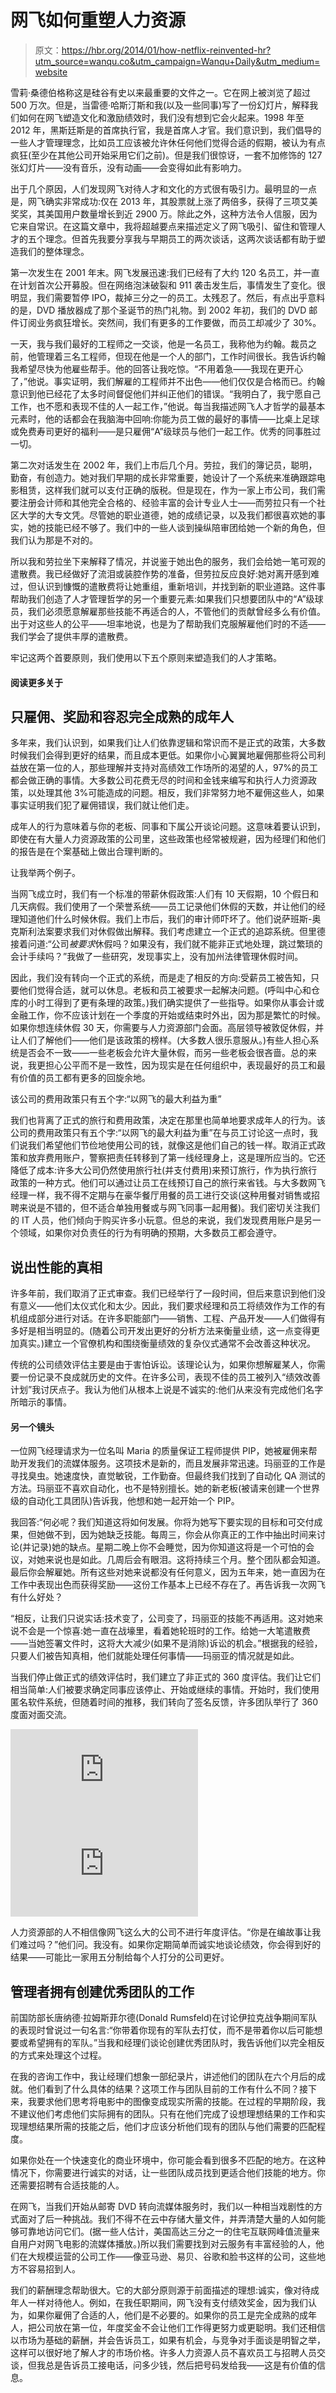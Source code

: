 # 网飞如何重塑人力资源

> 原文：<https://hbr.org/2014/01/how-netflix-reinvented-hr?utm_source=wanqu.co&utm_campaign=Wanqu+Daily&utm_medium=website>

雪莉·桑德伯格称这是硅谷有史以来最重要的文件之一。它在网上被浏览了超过 500 万次。但是，当雷德·哈斯汀斯和我(以及一些同事)写了一份幻灯片，解释我们如何在网飞塑造文化和激励绩效时，我们没有想到它会火起来。1998 年至 2012 年，黑斯廷斯是的首席执行官，我是首席人才官。我们意识到，我们倡导的一些人才管理理念，比如员工应该被允许休任何他们觉得合适的假期，被认为有点疯狂(至少在其他公司开始采用它们之前)。但是我们很惊讶，一套不加修饰的 127 张幻灯片——没有音乐，没有动画——会变得如此有影响力。

出于几个原因，人们发现网飞对待人才和文化的方式很有吸引力。最明显的一点是，网飞确实非常成功:仅在 2013 年，其股票就上涨了两倍多，获得了三项艾美奖奖，其美国用户数量增长到近 2900 万。除此之外，这种方法令人信服，因为它来自常识。在这篇文章中，我将超越要点来描述定义了网飞吸引、留住和管理人才的五个理念。但首先我要分享我与早期员工的两次谈话，这两次谈话都有助于塑造我们的整体理念。

第一次发生在 2001 年末。网飞发展迅速:我们已经有了大约 120 名员工，并一直在计划首次公开募股。但在网络泡沫破裂和 911 袭击发生后，事情发生了变化。很明显，我们需要暂停 IPO，裁掉三分之一的员工。太残忍了。然后，有点出乎意料的是，DVD 播放器成了那个圣诞节的热门礼物。到 2002 年初，我们的 DVD 邮件订阅业务疯狂增长。突然间，我们有更多的工作要做，而员工却减少了 30%。

一天，我与我们最好的工程师之一交谈，他是一名员工，我称他为约翰。裁员之前，他管理着三名工程师，但现在他是一个人的部门，工作时间很长。我告诉约翰我希望尽快为他雇些帮手。他的回答让我吃惊。“不用着急——我现在更开心了，”他说。事实证明，我们解雇的工程师并不出色——他们仅仅是合格而已。约翰意识到他已经花了太多时间督促他们并纠正他们的错误。“我明白了，我宁愿自己工作，也不愿和表现不佳的人一起工作，”他说。每当我描述网飞人才哲学的最基本元素时，他的话都会在我脑海中回响:你能为员工做的最好的事情——比桌上足球或免费寿司更好的福利——是只雇佣“A”级球员与他们一起工作。优秀的同事胜过一切。

第二次对话发生在 2002 年，我们上市后几个月。劳拉，我们的簿记员，聪明，勤奋，有创造力。她对我们早期的成长非常重要，她设计了一个系统来准确跟踪电影租赁，这样我们就可以支付正确的版税。但是现在，作为一家上市公司，我们需要注册会计师和其他完全合格的、经验丰富的会计专业人士——而劳拉只有一个社区大学的大专文凭。尽管她的职业道德，她的成绩记录，以及我们都很喜欢她的事实，她的技能已经不够了。我们中的一些人谈到操纵陪审团给她一个新的角色，但我们认为那是不对的。

所以我和劳拉坐下来解释了情况，并说鉴于她出色的服务，我们会给她一笔可观的遣散费。我已经做好了流泪或装腔作势的准备，但劳拉反应良好:她对离开感到难过，但认识到慷慨的遣散费将让她重组，重新培训，并找到新的职业道路。这件事帮助我们创造了人才管理哲学的另一个重要元素:如果我们只想要团队中的“A”级球员，我们必须愿意解雇那些技能不再适合的人，不管他们的贡献曾经多么有价值。出于对这些人的公平——坦率地说，也是为了帮助我们克服解雇他们时的不适——我们学会了提供丰厚的遣散费。

牢记这两个首要原则，我们使用以下五个原则来塑造我们的人才策略。

 #### 阅读更多关于 

## 只雇佣、奖励和容忍完全成熟的成年人

多年来，我们认识到，如果我们让人们依靠逻辑和常识而不是正式的政策，大多数时候我们会得到更好的结果，而且成本更低。如果你小心翼翼地雇佣那些将公司利益放在第一位的人，那些理解并支持对高绩效工作场所的渴望的人，97%的员工都会做正确的事情。大多数公司花费无尽的时间和金钱来编写和执行人力资源政策，以处理其他 3%可能造成的问题。相反，我们非常努力地不雇佣这些人，如果事实证明我们犯了雇佣错误，我们就让他们走。

成年人的行为意味着与你的老板、同事和下属公开谈论问题。这意味着要认识到，即使在有大量人力资源政策的公司里，这些政策也经常被规避，因为经理们和他们的报告是在个案基础上做出合理判断的。

让我举两个例子。

当网飞成立时，我们有一个标准的带薪休假政策:人们有 10 天假期，10 个假日和几天病假。我们使用了一个荣誉系统——员工记录他们休假的天数，并让他们的经理知道他们什么时候休假。我们上市后，我们的审计师吓坏了。他们说萨班斯-奥克斯利法案要求我们对休假做出解释。我们考虑建立一个正式的追踪系统。但里德接着问道:“公司*被要求*休假吗？如果没有，我们就不能非正式地处理，跳过繁琐的会计手续吗？”我做了一些研究，发现事实上，没有加州法律管理休假时间。

因此，我们没有转向一个正式的系统，而是走了相反的方向:受薪员工被告知，只要他们觉得合适，就可以休息。老板和员工被要求一起解决问题。(呼叫中心和仓库的小时工得到了更有条理的政策。)我们确实提供了一些指导。如果你从事会计或金融工作，你不应该计划在一个季度的开始或结束时外出，因为那是繁忙的时候。如果你想连续休假 30 天，你需要与人力资源部门会面。高层领导被敦促休假，并让人们了解他们——他们是该政策的榜样。(大多数人很乐意服从。)有些人担心系统是否会不一致——一些老板会允许大量休假，而另一些老板会很吝啬。总的来说，我更担心公平而不是一致性，因为现实是在任何组织中，表现最好的员工和最有价值的员工都有更多的回旋余地。

该公司的费用政策只有五个字:“以网飞的最大利益为重”

我们也背离了正式的旅行和费用政策，决定在那里也简单地要求成年人的行为。该公司的费用政策只有五个字:“以网飞的最大利益为重”在与员工讨论这一点时，我们说我们希望他们节俭地使用公司的钱，就像这是他们自己的钱一样。取消正式政策和放弃费用账户，警察把责任转移到了第一线经理身上，这是理所应当的。它还降低了成本:许多大公司仍然使用旅行社(并支付费用)来预订旅行，作为执行旅行政策的一种方式。他们可以通过让员工在线预订自己的旅行来省钱。与大多数网飞经理一样，我不得不定期与在豪华餐厅用餐的员工进行交谈(这种用餐对销售或招聘来说是不错的，但不适合单独用餐或与网飞同事一起用餐)。我们密切关注我们的 IT 人员，他们倾向于购买许多小玩意。但总的来说，我们发现费用账户是另一个领域，如果你对负责任的行为有明确的预期，大多数员工都会遵守。

## 说出性能的真相

许多年前，我们取消了正式审查。我们已经举行了一段时间，但后来意识到他们没有意义——他们太仪式化和太少。因此，我们要求经理和员工将绩效作为工作的有机组成部分进行对话。在许多职能部门——销售、工程、产品开发——人们做得有多好是相当明显的。(随着公司开发出更好的分析方法来衡量业绩，这一点变得更加真实。)建立一个官僚机构和围绕衡量绩效的复杂仪式通常不会改善这种状况。

传统的公司绩效评估主要是由于害怕诉讼。该理论认为，如果你想解雇某人，你需要一份记录不良成就历史的文件。在许多公司，表现不佳的员工被列入“绩效改善计划”我讨厌点子。我认为他们从根本上说是不诚实的:他们从来没有完成他们名字所暗示的事情。

 #### 另一个镜头 

一位网飞经理请求为一位名叫 Maria 的质量保证工程师提供 PIP，她被雇佣来帮助开发我们的流媒体服务。这项技术是新的，而且发展非常迅速。玛丽亚的工作是寻找臭虫。她速度快，直觉敏锐，工作勤奋。但最终我们找到了自动化 QA 测试的方法。玛丽亚不喜欢自动化，也不是特别擅长。她的新老板(被请来创建一个世界级的自动化工具团队)告诉我，他想和她一起开始一个 PIP。

我回答:“何必呢？我们知道这将如何发展。你将为她写下要实现的目标和可交付成果，但她做不到，因为她缺乏技能。每周三，你会从你真正的工作中抽出时间来讨论(并记录)她的缺点。星期二晚上你不会睡觉，因为你知道这将是一个可怕的会议，对她来说也是如此。几周后会有眼泪。这将持续三个月。整个团队都会知道。最后你会解雇她。所有这些对她来说都没有任何意义，因为五年来，她一直因为在工作中表现出色而获得奖励——这份工作基本上已经不存在了。再告诉我一次网飞有什么好处？

“相反，让我们只说实话:技术变了，公司变了，玛丽亚的技能不再适用。这对她来说不会是一个惊喜:她一直在战壕里，看着她轮班时的工作。给她一大笔遣散费——当她签署文件时，这将大大减少(如果不是消除)诉讼的机会。”根据我的经验，只要人们被告知真相，他们就能处理任何事情——玛丽亚的情况就是如此。

当我们停止做正式的绩效评估时，我们建立了非正式的 360 度评估。我们让它们相当简单:人们被要求确定同事应该停止、开始或继续的事情。开始时，我们使用匿名软件系统，但随着时间的推移，我们转向了签名反馈，许多团队举行了 360 度面对面交流。

<iframe class="show-for-mobile hide-for-medium-up" title="YouTube video player" src="https://www.youtube.com/embed/qBDqNiFpX3o" frameborder="0" allowfullscreen="">视频</iframe>
<iframe class="show-for-medium-up hide-for-mobile" title="YouTube video player" src="https://www.youtube.com/embed/qBDqNiFpX3o" frameborder="0" allowfullscreen="">视频</iframe>

人力资源部的人不相信像网飞这么大的公司不进行年度评估。“你是在编故事让我们难过吗？”他们问。我没有。如果你定期简单而诚实地谈论绩效，你会得到好的结果——可能比一家用五分制给每个人打分的公司更好。

## 管理者拥有创建优秀团队的工作

前国防部长唐纳德·拉姆斯菲尔德(Donald Rumsfeld)在讨论伊拉克战争期间军队的表现时曾说过一句名言:“你带着你现有的军队去打仗，而不是带着你以后可能想要或希望拥有的军队。”当我和经理们谈论创建优秀团队时，我告诉他们以完全相反的方式来处理这个过程。

在我的咨询工作中，我让经理们想象一部纪录片，讲述他们的团队在六个月后的成就。他们看到了什么具体的结果？这项工作与团队目前的工作有什么不同？接下来，我要求他们思考将电影中的图像变成现实所需的技能。在过程的早期阶段，我不建议他们考虑他们实际拥有的团队。只有在他们完成了设想理想结果的工作和实现理想结果所需的技能之后，他们才应该分析他们现有的团队与他们需要的匹配程度。

如果你处在一个快速变化的商业环境中，你可能会看到很多不匹配的地方。在这种情况下，你需要进行诚实的对话，让一些团队成员找到更适合他们技能的地方。你还需要招聘有合适技能的人。



在网飞，当我们开始从邮寄 DVD 转向流媒体服务时，我们以一种相当戏剧性的方式面对了后一种挑战。我们不得不在云中存储大量文件，并弄清楚大量的人如何能够可靠地访问它们。(据一些人估计，美国高达三分之一的住宅互联网峰值流量来自用户对网飞电影的流媒体播放。)所以我们需要找到对云服务有丰富经验的人，他们在大规模运营的公司工作——像亚马逊、易贝、谷歌和脸书这样的公司，这些地方不容易招到人。

我们的薪酬理念帮助很大。它的大部分原则源于前面描述的理想:诚实，像对待成年人一样对待他人。例如，在我任职期间，网飞没有支付绩效奖金，因为我们认为，如果你雇佣了合适的人，他们是不必要的。如果你的员工是完全成熟的成年人，把公司放在第一位，年度奖金不会让他们工作得更努力或更聪明。我们还相信以市场为基础的薪酬，并会告诉员工，如果有机会，与竞争对手面谈是明智之举，这样可以很好地了解人才的市场价格。许多人力资源人员不喜欢员工与招聘人员交谈，但我总是告诉员工接电话，问多少钱，然后把号码发给我——这是有价值的信息。

 <hbr-component type="newsletter" name="Technology &amp; Innovation"><follow-subscribe class="follow-topic newsletter-container  " data-name="hbpTechnologyInnovation" data-activity="newsletter"><svg class="svg-fill-current flex-shrink-0">T2】</svg>

技术与创新

数字化转型并没有放缓。确保你的组织也不会。</follow-subscribe></hbr-component> 

此外，我们使用股权薪酬的方式与大多数公司有很大不同。我们没有在有竞争力的薪酬之外增加股票期权，而是让员工选择他们的薪酬中有多少(如果有的话)是股权形式。如果员工想要股票期权，我们会相应地降低他们的工资。我们相信他们足够成熟，能够理解权衡，判断他们个人对风险的承受能力，并决定什么对他们和他们的家庭最有利。我们每个月都分发期权，价格比市场价格低一点点。我们没有授权期——期权可以立即兑现。大多数科技公司都有一个为期四年的授权时间表，并试图利用期权作为“金手铐”来帮助留住人才，但我们从来不认为这有意义。如果你在其他地方看到了更好的机会，你应该被允许带着你所获得的离开。如果你不想再和我们一起工作，我们也不想把你当人质。

我们不断告诉经理们，建立一个伟大的团队是他们最重要的任务。我们没有衡量他们是否是优秀的教练或导师，也没有按时完成书面工作。伟大的团队完成伟大的工作，招募合适的团队是重中之重。

## 领导者负责创造公司文化

离开网飞开始咨询工作后，我参观了旧金山一家热门的初创企业。它有 60 名员工，在一个开放式的阁楼式办公室里，有一张桌上足球桌、两张台球桌和一个厨房，厨师为所有员工做午餐。当首席执行官带我参观时，他谈到要创造一个有趣的氛围。有一次，我问他，他的公司最重要的价值是什么。他回答:“效率。”

“好吧，”我说。“假设我在这里工作，现在是下午 2:58 点。我在玩一场激烈的撞球游戏，而且我赢了。我估计我能在五分钟内完成比赛。我们在三点钟有一个会议。我应该留下来赢得比赛，还是缩短会议时间？”

“你应该完成游戏，”他坚持道。我并不感到惊讶；像许多科技初创公司一样，这是一个随意的地方，员工们穿着帽衫，带着宠物去上班，这种随意常常延伸到准时。“等一下，”我说。“你告诉我，效率是你最重要的文化价值观。因为撞球游戏而推迟会议并让同事等着是没有效率的。难道你所宣扬的价值观和你所树立和鼓励的行为之间不存在不匹配吗？”

当我为领导者提供塑造企业文化的建议时，我倾向于看到三个需要注意的问题。这种类型的错配就是其中之一。这在初创企业中是一个特别的问题，在这些企业中，对休闲的重视可能与领导者想要创造的高绩效精神背道而驰。我经常列席公司会议，以了解人们是如何运作的。我经常看到首席执行官们明显在即兴发挥。他们缺乏真正的议程。他们使用的幻灯片显然是一小时前放在一起的，或者是从上一轮风投会议中回收的。员工会注意到这些事情，如果他们看到一个没有做好充分准备、依赖魅力、智商和即兴发挥的领导者，这也会影响他们的表现。如果你不模仿和奖励与这些目标一致的行为，那么阐述关于价值观和文化的想法就是浪费时间。



第二个问题与确保员工理解推动业务的杠杆有关。我最近访问了德克萨斯州的一家初创企业，其员工大多是 20 多岁的工程师。“我敢打赌，这个房间里有一半的人从未读过 P&L 的作品，”我对首席财务官说。他回答说，“这是真的——他们既不懂金融，也不懂商业，我们最大的挑战是教他们如何做生意。”即使你雇佣了想要表现出色的人，你也需要清楚地传达公司是如何赚钱的，以及什么样的行为会推动公司的成功。例如，在网飞，员工过去过于关注订户的增长，而没有意识到我们的支出经常超前于订户的增长:我们花了大量的钱购买 DVD，建立分销中心，订购原创节目，而这一切都发生在我们从新订户那里收取一分钱之前。我们的员工需要了解，即使收入在增长，管理支出也非常重要。

第三个问题是我称之为人格分裂的创业。在科技公司，这通常表现为工程师和销售团队之间的分裂，但它也可以采取其他形式。例如，在网飞，我有时不得不提醒人们，总部领薪水的专业人员和呼叫中心的小时工之间存在巨大差异。有一次，我们的财务团队想把整个公司的工资直接存入银行，我不得不指出，我们的一些小时工没有银行账户。这是一个小例子，但它说明了一个更大的问题:当领导者建立公司文化时，他们需要意识到可能需要不同管理的亚文化。

## 优秀的人才经理首先像商人和创新者一样思考，最后像人力资源人员一样思考

在我职业生涯的大部分时间里，我都属于人力资源主管的专业协会。虽然我个人喜欢这些群体中的人，但我经常发现自己与他们意见相左。太多的人把时间花在提高士气上。在一些地方，整个团队专注于让他们的公司进入“最佳工作场所”名单(当你深入研究方法论时，这实际上只是基于津贴和福利)。在最近的一次会议上，我遇到了一个任命了“首席幸福官”的公司的人——这个概念让我有点恶心。

在 30 年的商业生涯中，我从未见过一项人力资源举措能提高士气。人力资源部门可能会举办派对，分发 t 恤，但如果股价下跌，或者该公司的产品没有被认为是成功的，参加派对的人会悄悄抱怨——他们会用 t 恤洗车。

我所在行业的人应该把自己当成商人，而不是啦啦队员。对公司有什么好处？我们如何向员工传达这一点？我们如何帮助每个员工理解高绩效的含义？

这里有一个简单的测试:如果你的公司有一个[绩效奖金计划](/2021/01/compensation-packages-that-actually-drive-performance)，走到一个随机的员工面前问:“你知道你现在应该做什么来增加你的奖金吗？”如果他或她不能回答，人力资源团队就没有把事情说得足够清楚。

在网飞，我与改变人们消费电影娱乐方式的同事们一起工作，这是一种令人难以置信的创新追求——然而当我开始在那里工作时，人们期望我会默认模仿其他公司的最佳实践(其中许多已经过时)，这似乎是几乎所有人对待人力资源的方式。我拒绝了这些约束。人力资源团队没有理由不创新。

这篇文章的一个版本出现在

[January–February 2014](/archive-toc/BR1401)

发行

*Harvard Business Review*

。